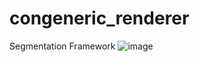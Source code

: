 # congeneric_renderer
Segmentation Framework
![image](https://github.com/xy0806/miccai17-mmwhs-hybrid/blob/master/framework.png)
